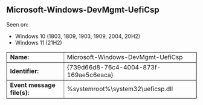 ## Microsoft-Windows-DevMgmt-UefiCsp

Seen on:
* Windows 10 (1803, 1809, 1903, 1909, 2004, 20H2)
* Windows 11 (21H2)

<table border="1" class="docutils">
  <tbody>
    <tr>
      <td><b>Name:</b></td>
      <td>Microsoft-Windows-DevMgmt-UefiCsp</td>
    </tr>
    <tr>
      <td><b>Identifier:</b></td>
      <td>{739d66d8-76c4-4004-873f-169ae5c6eaca}</td>
    </tr>
    <tr>
      <td><b>Event message file(s):</b></td>
      <td>%systemroot%\system32\ueficsp.dll</td>
    </tr>
  </tbody>
</table>

&nbsp;

